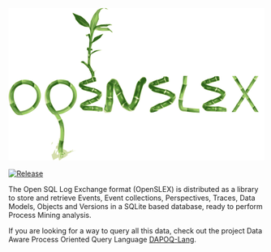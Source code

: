 ![OpenSLEX](/doc/images/logo.png)


[![Release](https://jitpack.io/v/edugonza/OpenSLEX.svg?style=flat-square)](https://jitpack.io/#edugonza/OpenSLEX)


The Open SQL Log Exchange format (OpenSLEX) is distributed as a library to store and retrieve Events, Event collections, Perspectives, Traces, Data Models, Objects and Versions in a SQLite based database, ready to perform Process Mining analysis.

If you are looking for a way to query all this data, check out the project Data Aware Process Oriented Query Language [DAPOQ-Lang](https://github.com/edugonza/DAPOQ-Lang).
